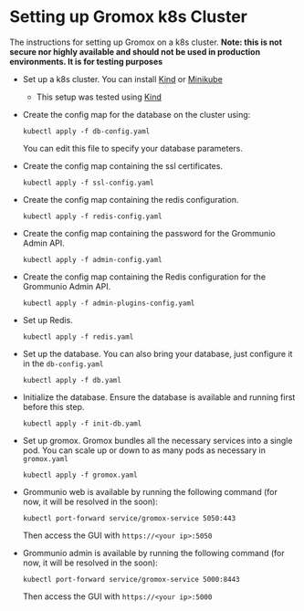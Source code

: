 # Setting up Gromox k8s Cluster

  The instructions for setting up Gromox on a k8s cluster. 
  **Note: this is not secure nor highly available and should not be used in production environments. It is for testing purposes**

* Set up a k8s cluster. You can install [Kind](https://kind.sigs.k8s.io/docs/user/quick-start/#installation) or [Minikube](https://minikube.sigs.k8s.io/docs/start/)
  * This setup was tested using [Kind](https://kind.sigs.k8s.io/docs/user/quick-start/#installation)

* Create the config map for the database on the cluster using:
  ```
  kubectl apply -f db-config.yaml
  ```
  You can edit this file to specify your database parameters. 

* Create the config map containing the ssl certificates. 
  ```
  kubectl apply -f ssl-config.yaml
  ```
  
* Create the config map containing the redis configuration. 
  ```
  kubectl apply -f redis-config.yaml
  ```

* Create the config map containing the password for the Grommunio Admin API. 
  ```
  kubectl apply -f admin-config.yaml
  ```

* Create the config map containing the Redis configuration for the Grommunio Admin API. 
  ```
  kubectl apply -f admin-plugins-config.yaml
  ```

* Set up Redis.
  ```
  kubectl apply -f redis.yaml
  ```

* Set up the database. You can also bring your database, just configure it in the `db-config.yaml`
  ```
  kubectl apply -f db.yaml
  ```

* Initialize the database. Ensure the database is available and running first before this step.
  ```
  kubectl apply -f init-db.yaml
  ```

* Set up gromox. Gromox bundles all the necessary services into a single pod. You can scale up or down to as many pods as necessary in `gromox.yaml`
  ```
  kubectl apply -f gromox.yaml
  ```

* Grommunio web is available by running the following command (for now, it will be resolved in the soon):
  ```
  kubectl port-forward service/gromox-service 5050:443
  ```
  Then access the GUI with `https://<your ip>:5050`

* Grommunio admin is available by running the following command (for now, it will be resolved in the soon):
  ```
  kubectl port-forward service/gromox-service 5000:8443
  ```
  Then access the GUI with `https://<your ip>:5000`

